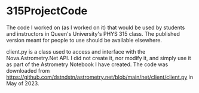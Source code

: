 # 315ProjectCode
The code I worked on (as I worked on it) that would be used by students and instructors in Queen's University's PHYS 315 class. The published version meant for people to use should be available elsewhere.


client.py is a class used to access and interface with the Nova.Astrometry.Net API. I did not create it, nor modify it, and simply use it as part of the Astrometry Notebook I have created. The code was downloaded from https://github.com/dstndstn/astrometry.net/blob/main/net/client/client.py in May of 2023.
